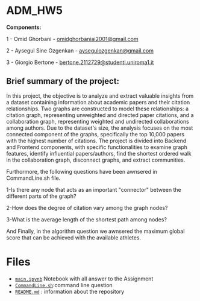 # ADM_HW5

__Components:__ 

1 - Omid Ghorbani -  omidghorbaniai2001@gmail.com

2 - Aysegul Sine Ozgenkan - aysegulozgenkan@gmail.com

3 - Giorgio Bertone - bertone.2112729@studenti.uniroma1.it


## Brief summary of the project:

In this project, the objective is to analyze and extract valuable insights from a dataset containing information about academic papers and their citation relationships. Two graphs are constructed to model these relationships: a citation graph, representing unweighted and directed paper citations, and a collaboration graph, representing weighted and undirected collaborations among authors. Due to the dataset's size, the analysis focuses on the most connected component of the graphs, specifically the top 10,000 papers with the highest number of citations. The project is divided into Backend and Frontend components, with specific functionalities to examine graph features, identify influential papers/authors, find the shortest ordered walk in the collaboration graph, disconnect graphs, and extract communities.

Furthormore, the following questions have been awnsered in CommandLine.sh file.

1-Is there any node that acts as an important "connector" between the different parts of the graph?

2-How does the degree of citation vary among the graph nodes?

3-What is the average length of the shortest path among nodes?

And Finally, in the algorithm question we awnsered the maximum global score that can be achieved with the available athletes.

# Files
- [`main.ipynb`](https://github.com/bergio13/ADM_HW5/blob/main/main.ipynb):Notebook with all answer to the Assignment
- [`CommandLine.sh`](https://github.com/bergio13/ADM_HW5/blob/main/CommandLine.png):command line question
- [`README.md`](https://github.com/bergio13/ADM_HW5/blob/main/README.md) : information about the repository

